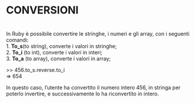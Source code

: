 # CONVERSIONI <h1>

In Ruby è possibile convertire le stringhe, i numeri e gli array, con i seguenti comandi:     
	1. **To_s**(to string), converte i valori in stringhe;    
	2. **To_i** (to int), converte i valori in interi;    
	3. **To_a** (to array), converte i valori in array;     
>
\>> 456.to_s.reverse.to_i    
=> 654     

In questo caso, l’utente ha convertito il numero intero 456, in stringa per poterlo invertire, 
e successivamente lo ha riconvertito in intero.